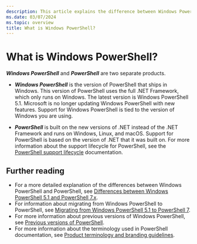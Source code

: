 ```yaml
---
description: This article explains the difference between Windows PowerShell and PowerShell.
ms.date: 03/07/2024
ms.topic: overview
title: What is Windows PowerShell?
---
```

# What is Windows PowerShell?

_**Windows PowerShell**_ and _**PowerShell**_ are two separate products.

- _**Windows PowerShell**_ is the version of PowerShell that ships in Windows. This version of
  PowerShell uses the full .NET Framework, which only runs on Windows. The latest version is Windows
  PowerShell 5.1. Microsoft is no longer updating Windows PowerShell with new features. Support for
  Windows PowerShell is tied to the version of Windows you are using.

- _**PowerShell**_ is built on the new versions of .NET instead of the .NET Framework and runs on
  Windows, Linux, and macOS. Support for PowerShell is based on the version of .NET that it was
  built on. For more information about the support lifecycle for PowerShell, see the
  [PowerShell support lifecycle][02] documentation.

## Further reading

- For a more detailed explanation of the differences between Windows PowerShell and PowerShell, see
  [Differences between Windows PowerShell 5.1 and PowerShell 7.x][03].
- For information about migrating from Windows PowerShell to PowerShell, see
  [Migrating from Windows PowerShell 5.1 to PowerShell 7][04].
- For more information about previous versions of Windows PowerShell, see
  [Previous versions of PowerShell][05].
- For more information about the terminology used in PowerShell documentation, see
  [Product terminology and branding guidelines][01].

<!-- link references -->
[01]: ./community/contributing/product-terminology.md
[02]: ./install/PowerShell-Support-Lifecycle.md
[03]: ./whats-new/differences-from-windows-powershell.md
[04]: ./whats-new/Migrating-from-Windows-PowerShell-51-to-PowerShell-7.md
[05]: /previous-versions/powershell/scripting/overview
